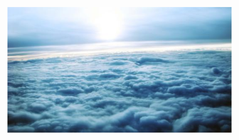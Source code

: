 ![image](https://github.com/Huzihua/EL/blob/master/u%3D2185161610%2C3909175445%26fm%3D26%26gp%3D0.jpg)
